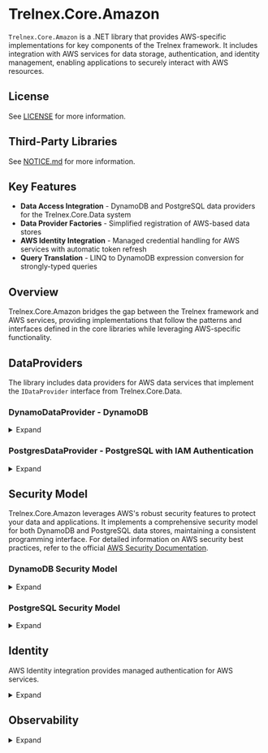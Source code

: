 # Trelnex.Core.Amazon

`Trelnex.Core.Amazon` is a .NET library that provides AWS-specific implementations for key components of the Trelnex framework. It includes integration with AWS services for data storage, authentication, and identity management, enabling applications to securely interact with AWS resources.

## License

See [LICENSE](LICENSE) for more information.

## Third-Party Libraries

See [NOTICE.md](NOTICE.md) for more information.

## Key Features

- **Data Access Integration** - DynamoDB and PostgreSQL data providers for the Trelnex.Core.Data system
- **Data Provider Factories** - Simplified registration of AWS-based data stores
- **AWS Identity Integration** - Managed credential handling for AWS services with automatic token refresh
- **Query Translation** - LINQ to DynamoDB expression conversion for strongly-typed queries

## Overview

Trelnex.Core.Amazon bridges the gap between the Trelnex framework and AWS services, providing implementations that follow the patterns and interfaces defined in the core libraries while leveraging AWS-specific functionality.

## DataProviders

The library includes data providers for AWS data services that implement the `IDataProvider` interface from Trelnex.Core.Data.

### DynamoDataProvider - DynamoDB

<details>

<summary>Expand</summary>

&nbsp;

`DynamoDataProvider` is an `IDataProvider` that uses Amazon DynamoDB as a backing store, providing scalable, highly available NoSQL database capabilities.

#### DynamoDataProvider - Dependency Injection

The `AddDynamoDataProviders` method takes a `Action<IDataProviderOptions>` `configureDataProviders` delegate. This delegate configures the necessary `IDataProvider` instances for the application.

```csharp
    public static void Add(
        IServiceCollection services,
        IConfiguration configuration,
        ILogger bootstrapLogger)
    {
        services
            .AddAuthentication(configuration)
            .AddPermissions(bootstrapLogger);

        services
            .AddSwaggerToServices()
            .AddAmazonIdentity(
                configuration,
                bootstrapLogger)
            .AddDynamoDataProviders(
                configuration,
                bootstrapLogger,
                options => options.AddUsersDataProviders());
    }
```

```csharp
    public static IDataProviderOptions AddUsersDataProviders(
        this IDataProviderOptions options)
    {
        return options
            .Add<IUser, User>(
                typeName: "user",
                validator: User.Validator,
                commandOperations: CommandOperations.All);
    }
```

#### DynamoDataProvider - Configuration

`appsettings.json` specifies the configuration of a `DynamoDataProvider`. Values like region can be sourced from environment variables for security.

```json
  "Amazon.DynamoDataProviders": {
    "Region": "FROM_ENV",
    "Tables": {
      "test-item": {
        "TableName": "test-items",
        "EventTimeToLive": 31556952
      },
      "encrypted-test-item": {
        "TableName": "test-items",
        "Encryption": {
          "Primary": {
            "CipherName": "AesGcm",
            "Secret": "2ff9347d-0566-499a-b2d3-3aeaf3fe7ae5"
          },
          "Secondary": [
            {
              "CipherName": "AesGcm",
              "Secret": "411c80b9-ef25-4414-bb45-d87851eb4d95"
            }
          ]
        }
      }
    }
  }
```

The `EventTimeToLive` property is optional and allows automatic expiration and deletion of the events from DynamoDB. The value is expressed in seconds.

The `Encryption` section is optional and enables client-side encryption for the specified type name. When provided, properties marked with the `[Encrypt]` attribute will be automatically encrypted before storage and decrypted when retrieved, ensuring sensitive data remains protected at rest.

#### DynamoDataProvider - Table Schema

The DynamoDB table must follow these requirements:
- Partition key = `partitionKey (S)` - String type partition key
- Sort key = `id (S)` - String type sort key
- Standard properties from `BaseItem` are mapped to appropriate attributes
- Custom properties are serialized according to JSON property name attributes

#### DynamoDataProvider - Query Model

The `QueryHelper<T>` class provides LINQ to DynamoDB expression translation:

```csharp
// Build a strongly-typed LINQ query
var query = items.AsQueryable()
    .Where(x => x.Status == "Active" && x.Count > 10)
    .OrderByDescending(x => x.CreatedDate);

// Translate to DynamoDB expressions
var queryHelper = QueryHelper<Item>.FromLinqExpression(query.Expression);

// Apply the query with DynamoDB expressions for filtering and in-memory for sorting
var results = queryHelper.Filter(items);
```

The query translation supports:
- Equality and comparison operators
- Logical operators (AND, OR)
- String operations (Contains, StartsWith)
- NULL checks
- Complex nested expressions

</details>

### PostgresDataProvider - PostgreSQL with IAM Authentication

<details>

<summary>Expand</summary>

&nbsp;

`PostgresDataProvider` is an `IDataProvider` that uses Amazon RDS for PostgreSQL as a backing store, providing relational database capabilities with AWS IAM authentication.

#### PostgresDataProvider - Dependency Injection

The `AddPostgresDataProviders` method takes a `Action<IDataProviderOptions>` `configureDataProviders` delegate. This delegate configures the necessary `IDataProvider` instances for the application.

```csharp
    public static void Add(
        IServiceCollection services,
        IConfiguration configuration,
        ILogger bootstrapLogger)
    {
        services
            .AddAuthentication(configuration)
            .AddPermissions(bootstrapLogger);

        services
            .AddSwaggerToServices()
            .AddAmazonIdentity(
                configuration,
                bootstrapLogger)
            .AddPostgresDataProviders(
                configuration,
                bootstrapLogger,
                options => options.AddUsersDataProviders());
    }
```

```csharp
    public static IDataProviderOptions AddUsersDataProviders(
        this IDataProviderOptions options)
    {
        return options
            .Add<IUser, User>(
                typeName: "user",
                validator: User.Validator,
                commandOperations: CommandOperations.All);
    }
```

#### PostgresDataProvider - Configuration

`appsettings.json` specifies the configuration of a `PostgresDataProvider`. Connection information can be securely loaded from environment variables.

```json
  "Amazon.PostgresDataProviders": {
    "Host": "FROM_ENV",
    "Database": "trelnex-core-data-tests",
    "DbUser": "FROM_ENV",
    "Tables": {
      "test-item": {
        "TableName": "test-items",
        "EventTimeToLive": 31556952
      },
      "encrypted-test-item": {
        "TableName": "test-items",
        "Encryption": {
          "Primary": {
            "CipherName": "AesGcm",
            "Secret": "f22c4c5d-1b1d-4f03-95b5-1ebd71413f77"
          },
          "Secondary": [
            {
              "CipherName": "AesGcm",
              "Secret": "3abe602b-5e45-4f4e-81c4-9f30b9f7840d"
            }
          ]
        }
      }
    }
  }
```

The `EventTimeToLive` property is optional. When provided, it will set the expireAtDateTimeOffset value in the table. A cron job can be developed to automatically delete the events from PostgreSQL. The value is expressed in seconds.

The `Encryption` section is optional and enables client-side encryption for the specified type name. When provided, properties marked with the `[Encrypt]` attribute will be automatically encrypted before storage and decrypted when retrieved, ensuring sensitive data remains protected at rest.

#### PostgresDataProvider - Item Schema

The table for the items must follow the following schema:

```sql
CREATE TABLE "test-items" (
    "id" varchar(255) NOT NULL,
    "partitionKey" varchar(255) NOT NULL,
    "typeName" varchar NOT NULL,
    "version" int NOT NULL,
    "createdDateTimeOffset" timestamptz NOT NULL,
    "updatedDateTimeOffset" timestamptz NOT NULL,
    "deletedDateTimeOffset" timestamptz NULL,
    "isDeleted" boolean NULL,
    "_etag" varchar NULL,

    ..., -- TItem specific columns

    PRIMARY KEY ("id", "partitionKey")
);
```

#### PostgresDataProvider - Event Schema

The table for the events must use the following schema to track changes:

```sql
CREATE TABLE "test-items-events" (
    "id" varchar(255) NOT NULL,
    "partitionKey" varchar(255) NOT NULL,
    "typeName" varchar NOT NULL,
    "version" int NOT NULL,
    "createdDateTimeOffset" timestamptz NOT NULL,
    "updatedDateTimeOffset" timestamptz NOT NULL,
    "deletedDateTimeOffset" timestamptz NULL,
    "expireAtDateTimeOffset" timestamptz NULL,
    "isDeleted" boolean NULL,
    "_etag" varchar NULL,
    "saveAction" varchar NOT NULL,
    "relatedId" varchar(255) NOT NULL,
    "relatedTypeName" varchar NOT NULL,
    "changes" varchar NULL,
    "traceContext" varchar(55) NULL,
    "traceId" varchar(32) NULL,
    "spanId" varchar(16) NULL,
    PRIMARY KEY ("id", "partitionKey"),
    FOREIGN KEY ("relatedId", "partitionKey") REFERENCES "test-items"("id", "partitionKey")
);
```

#### PostgresDataProvider - Item Trigger

The following trigger must exist to check and update the item ETag for optimistic concurrency control:

```sql
CREATE OR REPLACE FUNCTION update_test_items_etag()
RETURNS TRIGGER AS $$
BEGIN
    IF (TG_OP = 'UPDATE') THEN
        IF (OLD._etag != NEW._etag) THEN
            RAISE EXCEPTION 'Precondition Failed.' USING ERRCODE = '23000';
        END IF;
    END IF;

    NEW._etag := gen_random_uuid()::text;
    RETURN NEW;
END;
$$ LANGUAGE plpgsql;

CREATE TRIGGER tr_test_items_etag
BEFORE INSERT OR UPDATE ON "test-items"
FOR EACH ROW EXECUTE FUNCTION update_test_items_etag();
```

#### PostgresDataProvider - Event Trigger

The following trigger must exist to update the event ETag:

```sql
CREATE OR REPLACE FUNCTION update_test_items_events_etag()
RETURNS TRIGGER AS $$
BEGIN
    NEW._etag := gen_random_uuid()::text;
    RETURN NEW;
END;
$$ LANGUAGE plpgsql;

CREATE TRIGGER tr_test_items_events_etag
BEFORE INSERT OR UPDATE ON "test-items-events"
FOR EACH ROW EXECUTE FUNCTION update_test_items_events_etag();
```

#### PostgresDataProvider - IAM Authentication

The provider uses AWS IAM authentication to connect to RDS PostgreSQL instances. Instead of storing static passwords, it generates dynamic authentication tokens using AWS credentials:

1. Authentication tokens are generated using `RDSAuthTokenGenerator` with valid AWS credentials
2. Tokens are automatically refreshed before each connection to ensure they don't expire
3. SSL is required for secure communications with the database

</details>

## Security Model

Trelnex.Core.Amazon leverages AWS's robust security features to protect your data and applications. It implements a comprehensive security model for both DynamoDB and PostgreSQL data stores, maintaining a consistent programming interface. For detailed information on AWS security best practices, refer to the official [AWS Security Documentation](https://docs.aws.amazon.com/security/).

### DynamoDB Security Model

<details>

<summary>Expand</summary>

&nbsp;

DynamoDB security is built around IAM permissions, VPC endpoints, and encryption.

#### AWS Setup for DynamoDB

Refer to the [Amazon DynamoDB Security Best Practices](https://docs.aws.amazon.com/amazondynamodb/latest/developerguide/best-practices-security.html) for detailed setup instructions. Key steps include:

1. Creating a DynamoDB Table with appropriate encryption settings
2. Configuring IAM Roles with least privilege permissions
3. Setting up VPC Endpoints for private network access
4. Enabling encryption at rest with AWS KMS

</details>

### PostgreSQL Security Model

<details>

<summary>Expand</summary>

&nbsp;

PostgreSQL security in AWS combines IAM authentication with database-level security.

#### AWS Setup for PostgreSQL RDS

Refer to the [Amazon RDS Security Best Practices](https://docs.aws.amazon.com/AmazonRDS/latest/UserGuide/CHAP_BestPractices.Security.html) for detailed setup. Key steps include:

1. Creating an RDS PostgreSQL instance with appropriate encryption settings
2. Configuring IAM Database Authentication
3. Setting up VPC Security Groups and network controls
4. Configuring SSL for encrypted connections

</details>

## Identity

AWS Identity integration provides managed authentication for AWS services.

<details>

<summary>Expand</summary>

&nbsp;

Trelnex.Core.Amazon uses AWS's credential management for secure authentication. Applications should register the `AmazonCredentialProvider` and use dependency injection to obtain `AWSCredentials` and access tokens.

### Key Features of AmazonCredentialProvider

- **Credential Management** - Handles AWS credentials and provides them securely to services
- **Token Caching** - Caches access tokens to reduce authentication requests
- **Automatic Token Refresh** - Manages token lifecycle and refreshes before expiration
- **Token Status Reporting** - Provides health status of all managed tokens
- **CallerIdentity Integration** - Supports AWS SigV4 signatures for authentication

### AWS Credential Management

Trelnex.Core.Amazon manages AWS credentials through the following components:

1. **ManagedCredential** - Thread-safe credential wrapper with token caching and refresh
2. **AccessTokenClient** - Client for requesting and validating tokens
3. **CallerIdentitySignature** - Handler for AWS SigV4 signatures

### AmazonCredentialProvider - Dependency Injection

Add Amazon Identity to your service collection:

```csharp
    services
        .AddAmazonIdentity(
            configuration,
            bootstrapLogger);
```

### IAccessTokenProvider - Dependency Injection

Register clients that require access tokens:

```csharp
    // Get the credential provider and access token provider
    services.AddClient<IUsersClient, UsersClient>(
        configuration: configuration);
```

### IAccessTokenProvider - Usage

Use the token provider in your HTTP clients:

```csharp
internal class UsersClient(
    HttpClient httpClient,
    IAccessTokenProvider<UsersClient> tokenProvider)
    : BaseClient(httpClient), IUsersClient
{
    public async Task<UserResponse> GetUserAsync(string userId)
    {
        // Get the authorization header from the token provider
        var authorizationHeader = tokenProvider.GetAccessToken().GetAuthorizationHeader();

        // Add the authorization header to the request
        using var request = new HttpRequestMessage(HttpMethod.Get, $"users/{userId}");
        request.Headers.Authorization = authorizationHeader;

        // Send the request
        using var response = await httpClient.SendAsync(request);

        // Process the response
        response.EnsureSuccessStatusCode();
        return await response.Content.ReadFromJsonAsync<UserResponse>();
    }
}
```

### AWS Credentials Manager

The `AWSCredentialsManager` class manages AWS credentials with the following capabilities:

- **Profile Selection** - Loads credentials from named profiles
- **Environment Variable Support** - Can load credentials from environment variables
- **EC2 Instance Profile Support** - Can load credentials from EC2 instance metadata
- **ECS Task Role Support** - Can load credentials from ECS task roles

</details>

## Observability

<details>

<summary>Expand</summary>

&nbsp;

Trelnex.Core.Amazon provides AWS-specific observability features for tracing and monitoring.

### AWS X-Ray Integration

The library integrates with AWS X-Ray for distributed tracing:

```csharp
// Add X-Ray tracing to your application
services.AddAmazonObservability(configuration);
```

This enables tracing of AWS service calls, including:
- DynamoDB operations
- RDS PostgreSQL queries
- AWS credential and token operations
- HTTP requests to AWS services

Traced operations include:
- Start/end timestamps
- Operation metadata
- Error information
- Dependencies and downstream calls

</details>